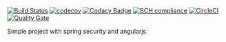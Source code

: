 [![Build Status](https://travis-ci.org/juncevich/test_springsecurity_angularjs.svg?branch=master)](https://travis-ci.org/juncevich/test_springsecurity_angularjs)
[![codecov](https://codecov.io/gh/juncevich/test_springsecurity_angularjs/branch/master/graph/badge.svg)](https://codecov.io/gh/juncevich/test_springsecurity_angularjs)
[![Codacy Badge](https://api.codacy.com/project/badge/Grade/8817fcb400724559a44fa454cb559cc1)](https://www.codacy.com/app/juncevich/test_springsecurity_angularjs?utm_source=github.com&amp;utm_medium=referral&amp;utm_content=juncevich/test_springsecurity_angularjs&amp;utm_campaign=Badge_Grade)
[![BCH compliance](https://bettercodehub.com/edge/badge/juncevich/test_springsecurity_angularjs?branch=master)](https://bettercodehub.com/)
[![CircleCI](https://circleci.com/gh/juncevich/test_springsecurity_angularjs.svg?style=svg)](https://circleci.com/gh/juncevich/test_springsecurity_angularjs)
[![Quality Gate](https://sonarcloud.io/api/badges/gate?key=com.sonarqube.examples.java-gradle-travis-project)](https://sonarcloud.io/dashboard/index/com.sonarqube.examples.java-gradle-travis-project)

Simple project with spring security and angularjs
